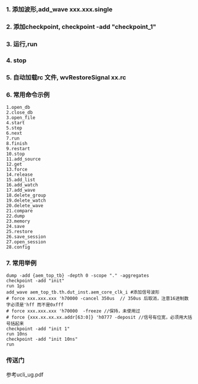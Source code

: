 ### 1. 添加波形,add_wave xxx.xxx.single
### 2. 添加checkpoint, checkpoint -add "checkpoint_1"
### 3. 运行,run
### 4. stop
### 5. 自动加载rc 文件,  wvRestoreSignal xx.rc

### 6. 常用命令示例
~~~
1.open_db
2.close_db
3.open_file
4.start
5.step
6.next
7.run
8.finish
9.restart
10.stop
11.add_source
12.get
13.force
14.release
15.add_list
16.add_watch
17.add_wave
18.delete_group
19.delete_watch
20.delete_wave
21.compare
22.dump
23.memory
24.save
25.restore
26.save_session
27.open_session
28.config
~~~
### 7. 常用举例
~~~
dump -add {aem_top_tb} -depth 0 -scope "." -aggregates
checkpoint -add "init"
run 1ps
add_wave aem_top_tb.th.dut_inst.aem_core_clk_i #添加信号波形
# force xxx.xxx.xxx 'h70000 -cancel 350us  // 350us 后取消，注意16进制数字必须是'hff 而不是0xfff
# force xxx.xxx.xxx 'h70000  -freeze //保持，未使用过
# force {xxx.xx.xx.xx.addr[63:0]} 'h0777 -deposit //信号有位宽，必须用大括号括起来
checkpoint -add "init 1"
run 10ns
checkpoint -add "init 10ns"
run
~~~

### 传送门
   参考ucli_ug.pdf
